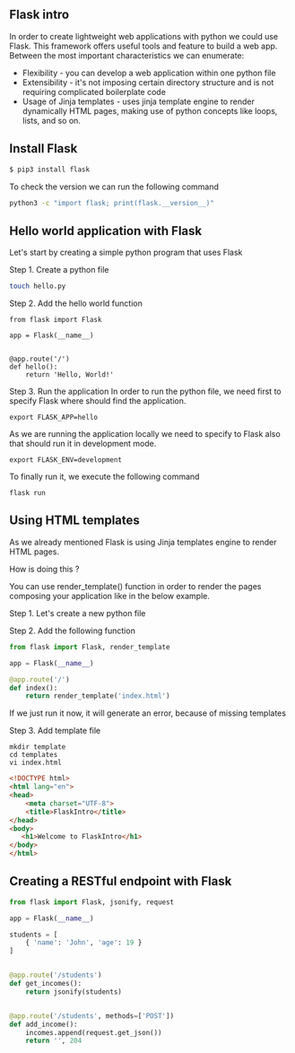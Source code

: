 ## Flask intro
In order to create lightweight web applications with python we could use Flask. This framework offers
useful tools and feature to build a web app.
Between the most important characteristics we can enumerate: 
 - Flexibility - you can develop a web application within one python file
 - Extensibility - it's not imposing certain directory structure and is not requiring complicated boilerplate code
 - Usage of Jinja templates - uses jinja template engine to render dynamically HTML pages, making use of python concepts like loops, lists, and so on. 

## Install Flask 

```bash
$ pip3 install flask
```

To check the version we can run the following command 

```bash
python3 -c "import flask; print(flask.__version__)"
```

## Hello world application with Flask

Let's start by creating a simple python program that uses Flask

Step 1. Create a python file

```bash
touch hello.py
```

Step 2. Add the hello world function 

```python3
from flask import Flask

app = Flask(__name__)


@app.route('/')
def hello():
    return 'Hello, World!'
```

Step 3. Run the application 
In order to run the python file, we need first to specify Flask where should find the application.

```commandline
export FLASK_APP=hello
```

As we are running the application locally we need to specify to Flask also that should run it in development mode. 

```commandline
export FLASK_ENV=development
```

To finally run it, we execute the following command 

```commandline
flask run
```

## Using HTML templates

As we already mentioned Flask is using Jinja templates engine to render HTML pages. 

How is doing this ? 

You can use render_template() function in order to render the pages composing your application like in the below example.

Step 1. Let's create a new python file

Step 2. Add the following function 

```python
from flask import Flask, render_template

app = Flask(__name__)

@app.route('/')
def index():
    return render_template('index.html')
```

If we just run it now, it will generate an error, because of missing templates

Step 3. Add template file 

```commandline
mkdir template
cd templates
vi index.html
```

```html
<!DOCTYPE html>
<html lang="en">
<head>
    <meta charset="UTF-8">
    <title>FlaskIntro</title>
</head>
<body>
   <h1>Welcome to FlaskIntro</h1>
</body>
</html>
```

## Creating a RESTful endpoint with Flask 

```python
from flask import Flask, jsonify, request

app = Flask(__name__)

students = [
    { 'name': 'John', 'age': 19 }
]


@app.route('/students')
def get_incomes():
    return jsonify(students)


@app.route('/students', methods=['POST'])
def add_income():
    incomes.append(request.get_json())
    return '', 204
```